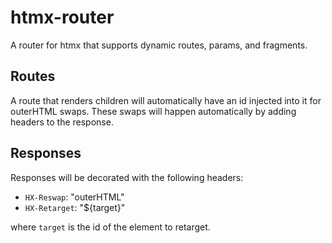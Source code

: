 # htmx-router

A router for htmx that supports dynamic routes, params, and fragments.

## Routes

A route that renders children will automatically have an id injected into it for outerHTML swaps. These swaps will happen automatically by adding headers to the response.

## Responses

Responses will be decorated with the following headers:

- `HX-Reswap`: "outerHTML"
- `HX-Retarget`: "${target}"

where `target` is the id of the element to retarget.

